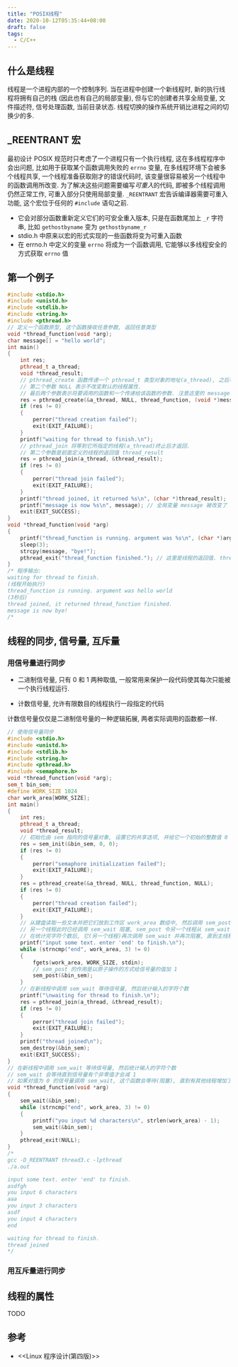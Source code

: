 ```yaml
---
title: "POSIX线程"
date: 2020-10-12T05:35:44+08:00
draft: false
tags:
  - C/C++
---
```


## 什么是线程

线程是一个进程内部的一个控制序列.
当在进程中创建一个新线程时, 新的执行线程将拥有自己的栈 (因此也有自己的局部变量), 但与它的创建者共享全局变量, 文件描述符, 信号处理函数, 当前目录状态.
线程切换的操作系统开销比进程之间的切换少的多.

## \_REENTRANT 宏

最初设计 POSIX 规范时只考虑了一个进程只有一个执行线程, 这在多线程程序中会出问题,
比如用于获取某个函数调用失败的 `errno` 变量, 在多线程环境下会被多个线程共享,
一个线程准备获取刚才的错误代码时, 该变量很容易被另一个线程中的函数调用所改变.
为了解决这些问题需要编写*可重入*的代码, 即被多个线程调用仍然正常工作, 可重入部分只使用局部变量.
`_REENTRANT` 宏告诉编译器需要可重入功能, 这个宏位于任何的 `#include` 语句之前.

- 它会对部分函数重新定义它们的可安全重入版本, 只是在函数尾加上 `_r` 字符串, 比如 `gethostbyname` 变为 `gethostbyname_r`
- stdio.h 中原来以宏的形式实现的一些函数将变为可重入函数
- 在 errno.h 中定义的变量 `errno` 将成为一个函数调用, 它能够以多线程安全的方式获取 `errno` 值

## 第一个例子

```cpp
#include <stdio.h>
#include <unistd.h>
#include <stdlib.h>
#include <string.h>
#include <pthread.h>
// 定义一个函数原型, 这个函数接收任意参数, 返回任意类型
void *thread_function(void *arg);
char message[] = "hello world";
int main()
{
    int res;
    pthread_t a_thread;
    void *thread_result;
    // pthread_create 函数传递一个 pthread_t 类型对象的地址(a_thread), 之后可以用这个地址来引用新线程.
    // 第二个参数 NULL 表示不改变默认的线程属性.
    // 最后两个参数表示将要调用的函数和一个传递给该函数的参数. 注意这里的 message 是全局变量.
    res = pthread_create(&a_thread, NULL, thread_function, (void *)message);
    if (res != 0)
    {
        perror("thread creation failed");
        exit(EXIT_FAILURE);
    }
    printf("waiting for thread to finish.\n");
    // pthread_join 将等到它所指定的线程(a_thread)终止后才返回.
    // 第二个参数是前面定义的线程的返回值 thread_result
    res = pthread_join(a_thread, &thread_result);
    if (res != 0)
    {
        perror("thread join failed");
        exit(EXIT_FAILURE);
    }
    printf("thread joined, it returned %s\n", (char *)thread_result);
    printf("message is now %s\n", message); // 全局变量 message 被改变了
    exit(EXIT_SUCCESS);
}
void *thread_function(void *arg)
{
    printf("thread_function is running. argument was %s\n", (char *)arg);
    sleep(3);
    strcpy(message, "bye!");
    pthread_exit("thread_function finished."); // 这里是线程的返回值. thread_result
}
/* 程序输出:
waiting for thread to finish.
(线程开始执行)
thread_function is running. argument was hello world
(3秒后)
thread joined, it returned thread_function finished.
message is now bye!
/*
```

## 线程的同步, 信号量, 互斥量

### 用信号量进行同步

- 二进制信号量, 只有 0 和 1 两种取值, 一般常用来保护一段代码使其每次只能被一个执行线程运行.

- 计数信号量, 允许有限数目的线程执行一段指定的代码

计数信号量仅仅是二进制信号量的一种逻辑拓展, 两者实际调用的函数都一样.

```cpp
// 使用信号量同步
#include <stdio.h>
#include <unistd.h>
#include <stdlib.h>
#include <string.h>
#include <pthread.h>
#include <semaphore.h>
void *thread_function(void *arg);
sem_t bin_sem;
#define WORK_SIZE 1024
char work_area[WORK_SIZE];
int main()
{
    int res;
    pthread_t a_thread;
    void *thread_result;
    // 初始化由 sem 指向的信号量对象, 设置它的共享选项, 并给它一个初始的整数值 0
    res = sem_init(&bin_sem, 0, 0);
    if (res != 0)
    {
        perror("semaphore initialization failed");
        exit(EXIT_FAILURE);
    }
    res = pthread_create(&a_thread, NULL, thread_function, NULL);
    if (res != 0)
    {
        perror("thread creation failed");
        exit(EXIT_FAILURE);
    }
    // 从键盘读取一些文本并把它们放到工作区 work_area 数组中, 然后调用 sem_post 增加信号量的值.
    // 另一个线程此时已经调用 sem_wait 阻塞, sem_post 令另一个线程从 sem_wait 的等待中返回并开始执行.
    // 在统计完字符个数后, 它(另一个线程)再次调用 sem_wait 并再次阻塞, 直到主线程再次调用 sem_post 增加信号量的值.
    printf("input some text. enter 'end' to finish.\n");
    while (strncmp("end", work_area, 3) != 0)
    {
        fgets(work_area, WORK_SIZE, stdin);
        // sem_post 的作用是以原子操作的方式给信号量的值加 1
        sem_post(&bin_sem);
    }
    // 在新线程中调用 sem_wait 等待信号量, 然后统计输入的字符个数
    printf("\nwaiting for thread to finish.\n");
    res = pthread_join(a_thread, &thread_result);
    if (res != 0)
    {
        perror("thread join failed");
        exit(EXIT_FAILURE);
    }
    printf("thread joined\n");
    sem_destroy(&bin_sem);
    exit(EXIT_SUCCESS);
}
// 在新线程中调用 sem_wait 等待信号量, 然后统计输入的字符个数
// sem_wait 会等待直到信号量有个非零值才会减 1
// 如果对值为 0 的信号量调用 sem_wait, 这个函数会等待(阻塞), 直到有其他线程增加了该信号量的值使其不再是 0 为止
void *thread_function(void *arg)
{
    sem_wait(&bin_sem);
    while (strncmp("end", work_area, 3) != 0)
    {
        printf("you input %d characters\n", strlen(work_area) - 1);
        sem_wait(&bin_sem);
    }
    pthread_exit(NULL);
}
/*
gcc -D_REENTRANT thread3.c -lpthread
./a.out

input some text. enter 'end' to finish.
asdfgh
you input 6 characters
aaa
you input 3 characters
asdf
you input 4 characters
end

waiting for thread to finish.
thread joined
*/
```

### 用互斥量进行同步

## 线程的属性

TODO

## 参考

- <<Linux 程序设计(第四版)>>
